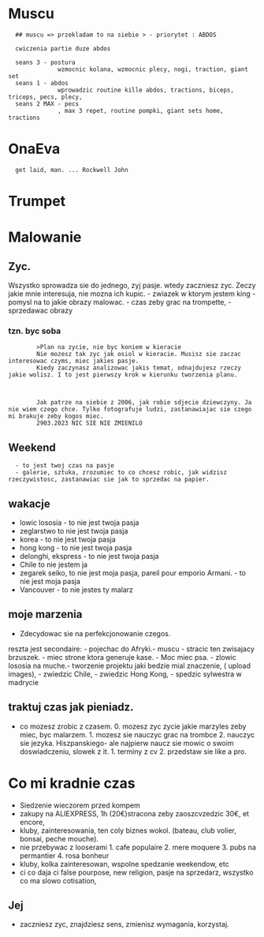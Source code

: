 # Muscu
      ## muscu => przekladam to na siebie > - priorytet : ABDOS

      cwiczenia partie duze abdos

      seans 3 - postura
                  wzmocnic kolana, wzmocnic plecy, nogi, traction, giant set
      seans 1 - abdos
                  wprowadzic routine kille abdos, tractions, biceps, triceps, pecs, plecy, 
      seans 2 MAX - pecs 
                  , max 3 repet, routine pompki, giant sets home, tractions

# OnaEva

      get laid, man. ... Rockwell John
# Trumpet
# Malowanie

## Zyc. 

Wszystko sprowadza sie do jednego, zyj pasje. wtedy zaczniesz zyc. 
Zeczy jakie mnie interesuja, nie mozna ich kupic. 
      - zwiazek w ktorym jestem king
      - pomysl na to jakie obrazy malowac. 
      - czas zeby grac na trompette,
      - sprzedawac obrazy 

### tzn. byc soba

            >Plan na zycie, nie byc koniem w kieracie
            Nie mozesz tak zyc jak osiol w kieracie. Musisz sie zaczac interesowac czyms, miec jakies pasje. 
            Kiedy zaczynasz analizowac jakis temat, odnajdujesz rzeczy jakie wolisz. I to jest pierwszy krok w kierunku tworzenia planu. 



            Jak patrze na siebie z 2006, jak robie sdjecie dziewczyny. Ja nie wiem czego chce. Tylko fotografuje ludzi, zastanawiajac sie czego mi brakuje zeby kogos miec. 
            2903.2023 NIC SIE NIE ZMIENILO

##      Weekend

      - to jest twoj czas na pasje
      - galerie, sztuka, zrozumiec to co chcesz robic, jak widzisz rzeczywistosc, zastanawiac sie jak to sprzedac na papier. 


## wakacje
- lowic lososia - to nie jest twoja pasja
- zeglarstwo to nie jest twoja pasja
- korea - to nie jest twoja pasja
- hong kong - to nie jest twoja pasja
- delonghi, ekspress - to nie jest twoja pasja
- Chile to nie jestem ja
- zegarek seiko, to nie jest moja pasja, pareil pour emporio Armani. - to nie jest moja pasja
- Vancouver - to nie jestes ty malarz
##      moje marzenia 

- Zdecydowac sie na perfekcjonowanie czegos. 



reszta jest secondaire: - pojechac do Afryki.- muscu - stracic ten zwisajacy brzuszek. - miec strone ktora generuje kase. - Moc miec psa. - zlowic lososia na muche.- tworzenie projektu jaki bedzie mial znaczenie, ( upload images), - zwiedzic Chile, - zwiedzic Hong Kong, - spedzic sylwestra w madrycie

## traktuj czas jak pieniadz.

- co mozesz zrobic z czasem. 
      0. mozesz zyc zycie jakie marzyles zeby miec, byc malarzem. 
      1. mozesz sie nauczyc grac na trombce
      2. nauczyc sie jezyka. Hiszpanskiego- ale najpierw naucz sie mowic o swoim doswiadczeniu, slowek z it. 
            1. terminy z cv
            2. przedstaw sie like a pro. 

      
#      Co mi kradnie czas
- Siedzenie wieczorem przed kompem
- zakupy na ALIEXPRESS, 1h (20€)stracona zeby zaoszcvzedzic 30€, et encore, 
- kluby, zainteresowania, ten coly biznes wokol. (bateau, club volier, bonsai, peche mouche). 
- nie przebywac z looserami
      1. cafe populaire
      2. mere moquere
      3. pubs na permantier
      4. rosa bonheur
- kluby, kolka zainteresowan, wspolne spedzanie weekendow, etc
- ci co daja ci false pourpose, new religion, pasje na sprzedarz, wszystko co ma slowo cotisation, 



##      Jej 
- zaczniesz zyc, znajdziesz sens, zmienisz wymagania, korzystaj. 


